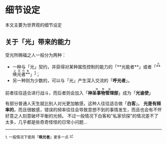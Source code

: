# 细节设定

本文主要为世界观的细节设定

## 关于「光」带来的能力
受光所赐福之人一般分为两种：
- <div id="back-1">一种与「光」契约，并获得对某种属性控制的能力的「**光能者**」或者「<ruby>**唤光者**<rp>(</rp><rt>光之契约者</rt><rp>)</rp></ruby>」<sup><a href="#footnote-1">1</a></sup>；</div>
- 另一种则为少数的，可以与「光」产生深入交流的「**呼光者**」。

前者往往适合进行战斗，而后者则会加入「<ruby>**神圣事物管理部**<rp>(</rp><rt>⠀神物局⠀</rt><rp>)</rp></ruby>」成为「**光谕使**」

有部分普通人天生就比别人对光更加敏感，这种人往往适合做「**白客**」。
**光是有频率的**，而且很敏感，错误的频率往往会导致意想不到的事情发生，而且也会有不怀好意之人刻意破坏平衡的光频。
不过一般情况下白客和"私家侦探"的情况差不了太多，几乎都是些奇奇怪怪的日常小问题…

---

<div id="footnote-1"><p style="font-size: 12px;">1. 一般情况下使用「<b>唤光者</b>」更多一点 <sup><a href="#back-1">↩︎</a></sup></p></div>